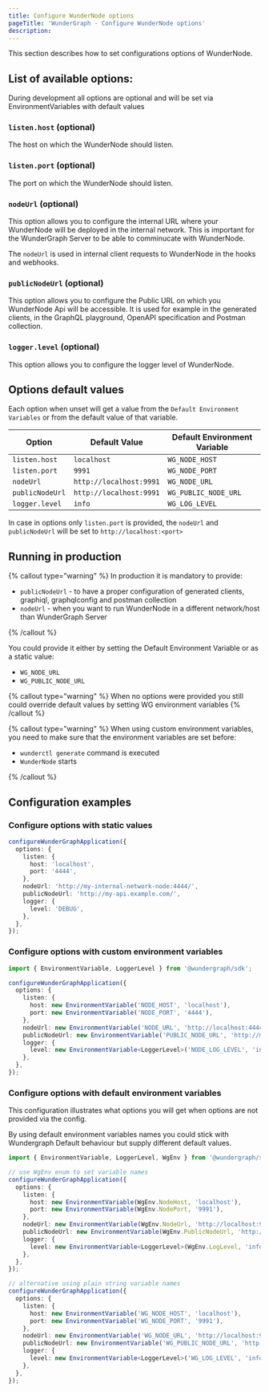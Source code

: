 ```yaml
---
title: Configure WunderNode options
pageTitle: 'WunderGraph - Configure WunderNode options'
description:
---
```


This section describes how to set configurations options of WunderNode.

## List of available options:

During development all options are optional and will be set via EnvironmentVariables with default values

### `listen.host` (optional)

The host on which the WunderNode should listen.

### `listen.port` (optional)

The port on which the WunderNode should listen.

### `nodeUrl` (optional)

This option allows you to configure the internal URL where your WunderNode will be deployed in the internal network.
This is important for the WunderGraph Server to be able to comminucate with WunderNode.

The `nodeUrl` is used in internal client requests to WunderNode in the hooks and webhooks.

### `publicNodeUrl` (optional)

This option allows you to configure the Public URL on which you WunderNode Api will be accessible.
It is used for example in the generated clients, in the GraphQL playground, OpenAPI specification and Postman collection.

### `logger.level` (optional)

This option allows you to configure the logger level of WunderNode.

## Options default values

Each option when unset will get a value from the `Default Environment Variables` or from the default value of that variable.

| Option          | Default Value           | Default Environment Variable |
| --------------- | ----------------------- | ---------------------------- |
| `listen.host`   | `localhost`             | `WG_NODE_HOST`               |
| `listen.port`   | `9991`                  | `WG_NODE_PORT`               |
| `nodeUrl`       | `http://localhost:9991` | `WG_NODE_URL`                |
| `publicNodeUrl` | `http://localhost:9991` | `WG_PUBLIC_NODE_URL`         |
| `logger.level`  | `info`                  | `WG_LOG_LEVEL`               |

In case in options only `listen.port` is provided, the `nodeUrl` and `publicNodeUrl` will be set to `http://localhost:<port>`

## Running in production

{% callout type="warning" %}
In production it is mandatory to provide:

- `publicNodeUrl` - to have a proper configuration of generated clients, graphiql, graphqlconfig and postman collection
- `nodeUrl` - when you want to run WunderNode in a different network/host than WunderGraph Server

{% /callout %}

You could provide it either by setting the Default Environment Variable or as a static value:

- `WG_NODE_URL`
- `WG_PUBLIC_NODE_URL`

{% callout type="warning" %}
When no options were provided you still could override default values by setting WG environment variables
{% /callout %}

{% callout type="warning" %}
When using custom environment variables, you need to make sure that the environment variables are set before:

- `wunderctl generate` command is executed
- `WunderNode` starts

{% /callout %}

## Configuration examples

### Configure options with static values

```typescript
configureWunderGraphApplication({
  options: {
    listen: {
      host: 'localhost',
      port: '4444',
    },
    nodeUrl: 'http://my-internal-network-node:4444/',
    publicNodeUrl: 'http://my-api.example.com/',
    logger: {
      level: 'DEBUG',
    },
  },
});
```

### Configure options with custom environment variables

```typescript
import { EnvironmentVariable, LoggerLevel } from '@wundergraph/sdk';

configureWunderGraphApplication({
  options: {
    listen: {
      host: new EnvironmentVariable('NODE_HOST', 'localhost'),
      port: new EnvironmentVariable('NODE_PORT', '4444'),
    },
    nodeUrl: new EnvironmentVariable('NODE_URL', 'http://localhost:4444/'),
    publicNodeUrl: new EnvironmentVariable('PUBLIC_NODE_URL', 'http://my-api.example.com/'),
    logger: {
      level: new EnvironmentVariable<LoggerLevel>('NODE_LOG_LEVEL', 'info'),
    },
  },
});
```

### Configure options with default environment variables

This configuration illustrates what options you will get when options are not provided via the config.

By using default environment variables names you could stick with Wundergraph Default behaviour but supply different default values.

```typescript
import { EnvironmentVariable, LoggerLevel, WgEnv } from '@wundergraph/sdk';

// use WgEnv enum to set variable names
configureWunderGraphApplication({
  options: {
    listen: {
      host: new EnvironmentVariable(WgEnv.NodeHost, 'localhost'),
      port: new EnvironmentVariable(WgEnv.NodePort, '9991'),
    },
    nodeUrl: new EnvironmentVariable(WgEnv.NodeUrl, 'http://localhost:9991/'),
    publicNodeUrl: new EnvironmentVariable(WgEnv.PublicNodeUrl, 'http://my-api.example.com/'),
    logger: {
      level: new EnvironmentVariable<LoggerLevel>(WgEnv.LogLevel, 'info'),
    },
  },
});

// alternative using plain string variable names
configureWunderGraphApplication({
  options: {
    listen: {
      host: new EnvironmentVariable('WG_NODE_HOST', 'localhost'),
      port: new EnvironmentVariable('WG_NODE_PORT', '9991'),
    },
    nodeUrl: new EnvironmentVariable('WG_NODE_URL', 'http://localhost:9991/'),
    publicNodeUrl: new EnvironmentVariable('WG_PUBLIC_NODE_URL', 'http://my-api.example.com/'),
    logger: {
      level: new EnvironmentVariable<LoggerLevel>('WG_LOG_LEVEL', 'info'),
    },
  },
});
```
